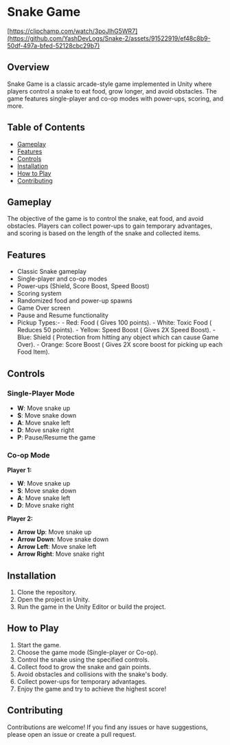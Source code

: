 # Snake Game

[https://clipchamp.com/watch/3poJlhG5WR7](https://github.com/YashDevLogs/Snake-2/assets/91522919/ef48c8b9-50df-497a-bfed-52128cbc29b7)

## Overview

Snake Game is a classic arcade-style game implemented in Unity where players control a snake to eat food, grow longer, and avoid obstacles. The game features single-player and co-op modes with power-ups, scoring, and more.

## Table of Contents

- [Gameplay](#gameplay)
- [Features](#features)
- [Controls](#controls)
- [Installation](#installation)
- [How to Play](#how-to-play)
- [Contributing](#contributing)

## Gameplay

The objective of the game is to control the snake, eat food, and avoid obstacles. Players can collect power-ups to gain temporary advantages, and scoring is based on the length of the snake and collected items.

## Features

- Classic Snake gameplay
- Single-player and co-op modes
- Power-ups (Shield, Score Boost, Speed Boost)
- Scoring system
- Randomized food and power-up spawns
- Game Over screen
- Pause and Resume functionality
- Pickup Types:-
      - Red: Food ( Gives 100 points).
      - White: Toxic Food ( Reduces 50 points).
      - Yellow: Speed Boost ( Gives 2X Speed Boost).
      - Blue: Shield ( Protection from hitting any object which can cause Game Over).
      - Orange: Score Boost ( Gives 2X score boost for picking up each Food Item).  

## Controls

### Single-Player Mode

- **W**: Move snake up
- **S**: Move snake down
- **A**: Move snake left
- **D**: Move snake right
- **P**: Pause/Resume the game

### Co-op Mode

**Player 1:**
- **W**: Move snake up
- **S**: Move snake down
- **A**: Move snake left
- **D**: Move snake right

**Player 2:**
- **Arrow Up**: Move snake up
- **Arrow Down**: Move snake down
- **Arrow Left**: Move snake left
- **Arrow Right**: Move snake right

## Installation

1. Clone the repository.
2. Open the project in Unity.
3. Run the game in the Unity Editor or build the project.

## How to Play

1. Start the game.
2. Choose the game mode (Single-player or Co-op).
3. Control the snake using the specified controls.
4. Collect food to grow the snake and gain points.
5. Avoid obstacles and collisions with the snake's body.
6. Collect power-ups for temporary advantages.
7. Enjoy the game and try to achieve the highest score!


## Contributing

Contributions are welcome! If you find any issues or have suggestions, please open an issue or create a pull request.
